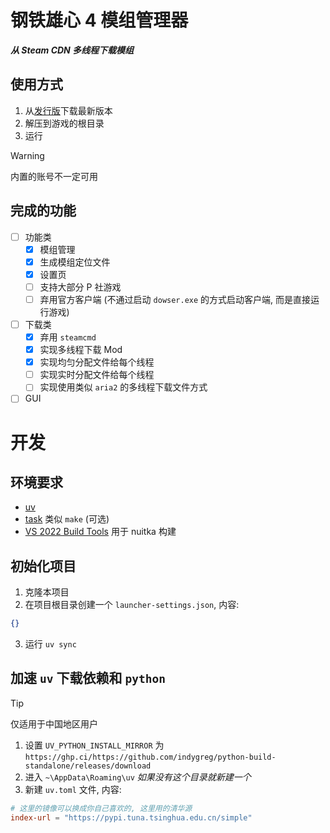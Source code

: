 # 钢铁雄心 4 模组管理器

_**从 Steam CDN 多线程下载模组**_

## 使用方式

1. 从[发行版](https://github.com/Arama0517/hoi4-mod-manager/releases/latest)下载最新版本
2. 解压到游戏的根目录
3. 运行

> [!WARNING]
> 内置的账号不一定可用

## 完成的功能

- [ ] 功能类
  - [x] 模组管理
  - [x] 生成模组定位文件
  - [x] 设置页
  - [ ] 支持大部分 P 社游戏
  - [ ] 弃用官方客户端 (不通过启动 `dowser.exe` 的方式启动客户端, 而是直接运行游戏)
- [ ] 下载类
  - [x] 弃用 `steamcmd`
  - [x] 实现多线程下载 Mod
  - [x] 实现均匀分配文件给每个线程
  - [ ] 实现实时分配文件给每个线程
  - [ ] 实现使用类似 `aria2` 的多线程下载文件方式
- [ ] GUI

# 开发

## 环境要求

- [uv](https://docs.astral.sh/uv/getting-started/installation/)
- [task](https://taskfile.dev/installation/) 类似 `make`  (可选)
- [VS 2022 Build Tools](https://visualstudio.microsoft.com/zh-hans/downloads/#build-tools-for-visual-studio-2022) 用于 nuitka 构建

## 初始化项目
1. 克隆本项目
2. 在项目根目录创建一个 `launcher-settings.json`, 内容: 
```json
{}
```
3. 运行 `uv sync`

## 加速 `uv` 下载依赖和 `python`

> [!TIP]
> 仅适用于中国地区用户

1. 设置 `UV_PYTHON_INSTALL_MIRROR` 为 `https://ghp.ci/https://github.com/indygreg/python-build-standalone/releases/download`
2. 进入 `~\AppData\Roaming\uv` _如果没有这个目录就新建一个_
3. 新建 `uv.toml` 文件, 内容:

```toml
# 这里的镜像可以换成你自己喜欢的, 这里用的清华源
index-url = "https://pypi.tuna.tsinghua.edu.cn/simple"
```